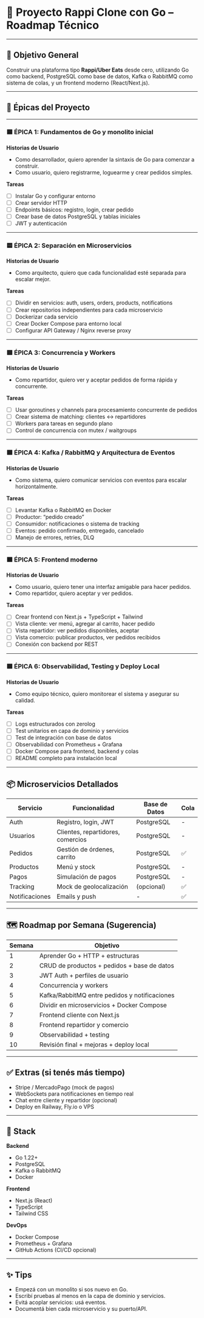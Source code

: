 # 🛵 Proyecto Rappi Clone con Go – Roadmap Técnico

---

## 🎯 Objetivo General

Construir una plataforma tipo **Rappi/Uber Eats** desde cero, utilizando Go como backend, PostgreSQL como base de datos, Kafka o RabbitMQ como sistema de colas, y un frontend moderno (React/Next.js).

---

## 🧱 Épicas del Proyecto

---

### 🟦 ÉPICA 1: Fundamentos de Go y monolito inicial

**Historias de Usuario**
- Como desarrollador, quiero aprender la sintaxis de Go para comenzar a construir.
- Como usuario, quiero registrarme, loguearme y crear pedidos simples.

**Tareas**
- [ ] Instalar Go y configurar entorno
- [ ] Crear servidor HTTP
- [ ] Endpoints básicos: registro, login, crear pedido
- [ ] Crear base de datos PostgreSQL y tablas iniciales
- [ ] JWT y autenticación

---

### 🟨 ÉPICA 2: Separación en Microservicios

**Historias de Usuario**
- Como arquitecto, quiero que cada funcionalidad esté separada para escalar mejor.

**Tareas**
- [ ] Dividir en servicios: auth, users, orders, products, notifications
- [ ] Crear repositorios independientes para cada microservicio
- [ ] Dockerizar cada servicio
- [ ] Crear Docker Compose para entorno local
- [ ] Configurar API Gateway / Nginx reverse proxy

---

### 🟥 ÉPICA 3: Concurrencia y Workers

**Historias de Usuario**
- Como repartidor, quiero ver y aceptar pedidos de forma rápida y concurrente.

**Tareas**
- [ ] Usar goroutines y channels para procesamiento concurrente de pedidos
- [ ] Crear sistema de matching: clientes ↔ repartidores
- [ ] Workers para tareas en segundo plano
- [ ] Control de concurrencia con mutex / waitgroups

---

### 🟩 ÉPICA 4: Kafka / RabbitMQ y Arquitectura de Eventos

**Historias de Usuario**
- Como sistema, quiero comunicar servicios con eventos para escalar horizontalmente.

**Tareas**
- [ ] Levantar Kafka o RabbitMQ en Docker
- [ ] Productor: “pedido creado”
- [ ] Consumidor: notificaciones o sistema de tracking
- [ ] Eventos: pedido confirmado, entregado, cancelado
- [ ] Manejo de errores, retries, DLQ

---

### 🟧 ÉPICA 5: Frontend moderno

**Historias de Usuario**
- Como usuario, quiero tener una interfaz amigable para hacer pedidos.
- Como repartidor, quiero aceptar y ver pedidos.

**Tareas**
- [ ] Crear frontend con Next.js + TypeScript + Tailwind
- [ ] Vista cliente: ver menú, agregar al carrito, hacer pedido
- [ ] Vista repartidor: ver pedidos disponibles, aceptar
- [ ] Vista comercio: publicar productos, ver pedidos recibidos
- [ ] Conexión con backend por REST

---

### 🟪 ÉPICA 6: Observabilidad, Testing y Deploy Local

**Historias de Usuario**
- Como equipo técnico, quiero monitorear el sistema y asegurar su calidad.

**Tareas**
- [ ] Logs estructurados con zerolog
- [ ] Test unitarios en capa de dominio y servicios
- [ ] Test de integración con base de datos
- [ ] Observabilidad con Prometheus + Grafana
- [ ] Docker Compose para frontend, backend y colas
- [ ] README completo para instalación local

---

## 📦 Microservicios Detallados

| Servicio | Funcionalidad | Base de Datos | Cola |
|----------|----------------|---------------|------|
| Auth     | Registro, login, JWT | PostgreSQL | - |
| Usuarios | Clientes, repartidores, comercios | PostgreSQL | - |
| Pedidos  | Gestión de órdenes, carrito | PostgreSQL | ✅ |
| Productos| Menú y stock | PostgreSQL | - |
| Pagos    | Simulación de pagos | PostgreSQL | - |
| Tracking | Mock de geolocalización | (opcional) | ✅ |
| Notificaciones | Emails y push | - | ✅ |

---

## 🗺️ Roadmap por Semana (Sugerencia)

| Semana | Objetivo |
|--------|----------|
| 1      | Aprender Go + HTTP + estructuras |
| 2      | CRUD de productos + pedidos + base de datos |
| 3      | JWT Auth + perfiles de usuario |
| 4      | Concurrencia y workers |
| 5      | Kafka/RabbitMQ entre pedidos y notificaciones |
| 6      | Dividir en microservicios + Docker Compose |
| 7      | Frontend cliente con Next.js |
| 8      | Frontend repartidor y comercio |
| 9      | Observabilidad + testing |
| 10     | Revisión final + mejoras + deploy local

---

## ✅ Extras (si tenés más tiempo)

- Stripe / MercadoPago (mock de pagos)
- WebSockets para notificaciones en tiempo real
- Chat entre cliente y repartidor (opcional)
- Deploy en Railway, Fly.io o VPS

---

## 🧰 Stack

**Backend**
- Go 1.22+
- PostgreSQL
- Kafka o RabbitMQ
- Docker

**Frontend**
- Next.js (React)
- TypeScript
- Tailwind CSS

**DevOps**
- Docker Compose
- Prometheus + Grafana
- GitHub Actions (CI/CD opcional)

---

## ✨ Tips

- Empezá con un monolito si sos nuevo en Go.
- Escribí pruebas al menos en la capa de dominio y servicios.
- Evitá acoplar servicios: usá eventos.
- Documentá bien cada microservicio y su puerto/API.


